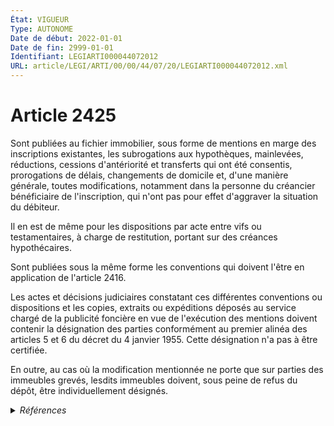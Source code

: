 ```yaml
---
État: VIGUEUR
Type: AUTONOME
Date de début: 2022-01-01
Date de fin: 2999-01-01
Identifiant: LEGIARTI000044072012
URL: article/LEGI/ARTI/00/00/44/07/20/LEGIARTI000044072012.xml
---
```


<h1>Article 2425</h1>

Sont publiées au fichier immobilier, sous forme de mentions en marge des
inscriptions existantes, les subrogations aux hypothèques, mainlevées,
réductions, cessions d'antériorité et transferts qui ont été consentis,
prorogations de délais, changements de domicile et, d'une manière générale,
toutes modifications, notamment dans la personne du créancier bénéficiaire de
l'inscription, qui n'ont pas pour effet d'aggraver la situation du débiteur.<br />

Il en est de même pour les dispositions par acte entre vifs ou testamentaires, à
charge de restitution, portant sur des créances hypothécaires.<br />

Sont publiées sous la même forme les conventions qui doivent l'être en
application de l'article 2416.<br />

Les actes et décisions judiciaires constatant ces différentes conventions ou
dispositions et les copies, extraits ou expéditions déposés au service chargé de
la publicité foncière en vue de l'exécution des mentions doivent contenir la
désignation des parties conformément au premier alinéa des articles 5 et 6 du
décret du 4 janvier 1955. Cette désignation n'a pas à être certifiée.<br />

En outre, au cas où la modification mentionnée ne porte que sur parties des
immeubles grevés, lesdits immeubles doivent, sous peine de refus du dépôt, être
individuellement désignés.


<details>
  <summary><em>Références</em></summary>

  <h2>Articles faisant référence à l'article</h2>
  
  <ul>
    <li>
      <a href="https://legal.tricoteuses.fr//redirection/LEGIARTI000044072071?vers=git&vers=legifrance">Code civil - article 2416 AUTONOME VIGUEUR, en vigueur depuis le 2022-01-01</a> CITATION cible
    </li>
    <li>
      <a href="https://legal.tricoteuses.fr//redirection/LEGIARTI000006449560?vers=git&vers=legifrance">Code civil - article 2416 AUTONOME MODIFIE, en vigueur du 2006-03-24 au 2022-01-01</a> CITATION cible
    </li>
    <li>
      <a href="https://legal.tricoteuses.fr//redirection/LEGIARTI000044045534?vers=git&vers=legifrance">Ordonnance n° 2021-1192 du 15 septembre 2021 portant réforme du droit des sûretés - article 21 ENTIEREMENT_MODIF</a> MODIFIE source
    </li>
    <li>
      <a href="https://legal.tricoteuses.fr//redirection/LEGIARTI000044045526?vers=git&vers=legifrance">Ordonnance n° 2021-1192 du 15 septembre 2021 portant réforme du droit des sûretés - article 15 ENTIEREMENT_MODIF</a> MODIFIE source
    </li>
  </ul>
  
  <h2>Références faites par l'article</h2>
  
  <ul>
    <li>
      1924-06-01 CITATION cible <a href="https://legal.tricoteuses.fr//redirection/LEGIARTI000044073588?vers=git&vers=legifrance">Loi du 1er juin 1924 mettant en vigueur la législation civile française dans les départements du Bas-Rhin, du Haut-Rhin et de la Moselle - article 45 AUTONOME VIGUEUR, en vigueur depuis le 2022-01-01</a>
    </li>
    <li>
      2021-09-15 MODIFIE cible <a href="https://legal.tricoteuses.fr//redirection/LEGIARTI000044045526?vers=git&vers=legifrance">Ordonnance n° 2021-1192 du 15 septembre 2021 portant réforme du droit des sûretés - article 15 ENTIEREMENT_MODIF</a>
    </li>
    <li>
      2021-09-15 MODIFIE cible <a href="https://legal.tricoteuses.fr//redirection/LEGIARTI000044045534?vers=git&vers=legifrance">Ordonnance n° 2021-1192 du 15 septembre 2021 portant réforme du droit des sûretés - article 21 ENTIEREMENT_MODIF</a>
    </li>
    <li>
      2999-01-01 CITATION cible <a href="https://legal.tricoteuses.fr//redirection/LEGIARTI000006449421?vers=git&vers=legifrance">Code civil - article 2402 AUTONOME TRANSFERE, en vigueur du 2006-03-24 au 2021-09-17</a>
    </li>
    <li>
      2999-01-01 CITATION cible <a href="https://legal.tricoteuses.fr//redirection/LEGIARTI000006449422?vers=git&vers=legifrance">Code civil - article 2403 AUTONOME MODIFIE, en vigueur du 2006-03-24 au 2022-01-01</a>
    </li>
    <li>
      2999-01-01 CITATION cible <a href="https://legal.tricoteuses.fr//redirection/LEGIARTI000044072071?vers=git&vers=legifrance">Code civil - article 2416 AUTONOME VIGUEUR, en vigueur depuis le 2022-01-01</a>
    </li>
    <li>
      2999-01-01 CONCORDANCE source <a href="https://legal.tricoteuses.fr//redirection/LEGIARTI000022336291?vers=git&vers=legifrance">Code civil - article 2430 AUTONOME MODIFIE, en vigueur du 2013-01-01 au 2022-01-01</a>
    </li>
    <li>
      2999-01-01 CITATION cible <a href="https://legal.tricoteuses.fr//redirection/LEGIARTI000035902940?vers=git&vers=legifrance">Code civil - article 2508 AUTONOME VIGUEUR, en vigueur depuis le 2018-01-01</a>
    </li>
    <li>
      2999-01-01 CITATION cible <a href="https://legal.tricoteuses.fr//redirection/LEGIARTI000038587545?vers=git&vers=legifrance">Code de la sécurité sociale - article L243-5 AUTONOME MODIFIE, en vigueur du 2020-01-01 au 2022-01-01</a>
    </li>
  </ul>
</details>
